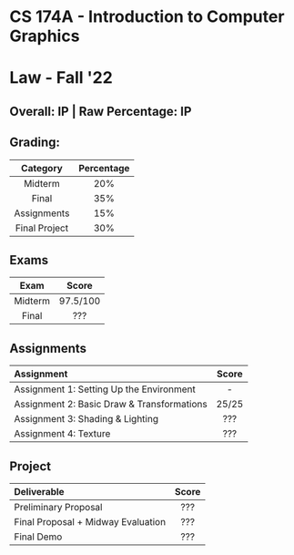 # CS 174A - Introduction to Computer Graphics

# Law - Fall '22

## Overall: IP | Raw Percentage: IP

## Grading:

|   Category    | Percentage |
| :-----------: | :--------: |
|    Midterm    |    20%     |
|     Final     |    35%     |
|  Assignments  |    15%     |
| Final Project |    30%     |

## Exams

|  Exam   |  Score   |
| :-----: | :------: |
| Midterm | 97.5/100 |
|  Final  |   ???    |

## Assignments

| Assignment                                 | Score |
| :----------------------------------------- | :---: |
| Assignment 1: Setting Up the Environment   |   -   |
| Assignment 2: Basic Draw & Transformations | 25/25 |
| Assignment 3: Shading & Lighting           |  ???  |
| Assignment 4: Texture                      |  ???  |

## Project

| Deliverable                        | Score |
| :--------------------------------- | :---: |
| Preliminary Proposal               |  ???  |
| Final Proposal + Midway Evaluation |  ???  |
| Final Demo                         |  ???  |

